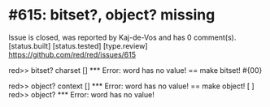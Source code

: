 
#615: bitset?, object? missing
================================================================================
Issue is closed, was reported by Kaj-de-Vos and has 0 comment(s).
[status.built] [status.tested] [type.review]
<https://github.com/red/red/issues/615>

red>> bitset? charset []
**\* Error: word has no value!
== make bitset! #{00}

red>> object? context []
**\* Error: word has no value!
== make object! [
]
red>> object?
**\* Error: word has no value!



